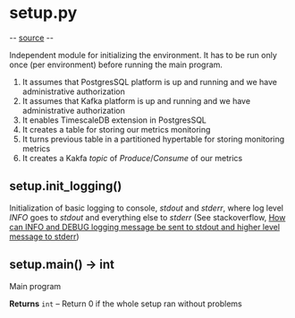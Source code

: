 # setup.py
-- [source](https://github.com/elminster-aom/homeworks/blob/main/setup.py) --

Independent module for initializing the environment. It has to be run only once (per environment) before running the main program.
1. It assumes that PostgresSQL platform is up and running and we have administrative authorization
2. It assumes that Kafka platform is up and running and we have administrative authorization
3. It enables TimescaleDB extension in PostgresSQL
4. It creates a table for storing our metrics monitoring
5. It turns previous table in a partitioned hypertable for storing monitoring metrics
6. It creates a Kakfa _topic_ of _Produce_/_Consume_ of our metrics

## setup.init_logging()
Initialization of basic logging to console, _stdout_ and _stderr_, where log level _INFO_ goes to _stdout_ and everything else to _stderr_ (See stackoverflow, [How can INFO and DEBUG logging message be sent to stdout and higher level message to stderr](https://stackoverflow.com/a/31459386))

## setup.main() → int
Main program

**Returns**
`int` – Return 0 if the whole setup ran without problems
